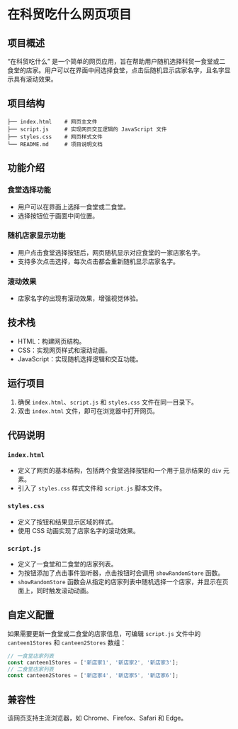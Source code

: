 # 在科贸吃什么网页项目

## 项目概述
“在科贸吃什么” 是一个简单的网页应用，旨在帮助用户随机选择科贸一食堂或二食堂的店家。用户可以在界面中间选择食堂，点击后随机显示店家名字，且名字显示具有滚动效果。

## 项目结构
```
├── index.html    # 网页主文件
├── script.js     # 实现网页交互逻辑的 JavaScript 文件
├── styles.css    # 网页样式文件
└── README.md     # 项目说明文档
```

## 功能介绍
### 食堂选择功能
- 用户可以在界面上选择一食堂或二食堂。
- 选择按钮位于画面中间位置。

### 随机店家显示功能
- 用户点击食堂选择按钮后，网页随机显示对应食堂的一家店家名字。
- 支持多次点击选择，每次点击都会重新随机显示店家名字。

### 滚动效果
- 店家名字的出现有滚动效果，增强视觉体验。

## 技术栈
- HTML：构建网页结构。
- CSS：实现网页样式和滚动动画。
- JavaScript：实现随机选择逻辑和交互功能。

## 运行项目
1. 确保 `index.html`、`script.js` 和 `styles.css` 文件在同一目录下。
2. 双击 `index.html` 文件，即可在浏览器中打开网页。

## 代码说明
### `index.html`
- 定义了网页的基本结构，包括两个食堂选择按钮和一个用于显示结果的 `div` 元素。
- 引入了 `styles.css` 样式文件和 `script.js` 脚本文件。

### `styles.css`
- 定义了按钮和结果显示区域的样式。
- 使用 CSS 动画实现了店家名字的滚动效果。

### `script.js`
- 定义了一食堂和二食堂的店家列表。
- 为按钮添加了点击事件监听器，点击按钮时会调用 `showRandomStore` 函数。
- `showRandomStore` 函数会从指定的店家列表中随机选择一个店家，并显示在页面上，同时触发滚动动画。

## 自定义配置
如果需要更新一食堂或二食堂的店家信息，可编辑 `script.js` 文件中的 `canteen1Stores` 和 `canteen2Stores` 数组：
```javascript
// 一食堂店家列表
const canteen1Stores = ['新店家1', '新店家2', '新店家3'];
// 二食堂店家列表
const canteen2Stores = ['新店家4', '新店家5', '新店家6'];
```

## 兼容性
该网页支持主流浏览器，如 Chrome、Firefox、Safari 和 Edge。